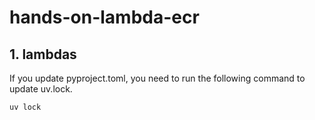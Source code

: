 # hands-on-lambda-ecr

## 1. lambdas

If you update pyproject.toml, you need to run the following command to update
uv.lock.

```bash
uv lock
```
